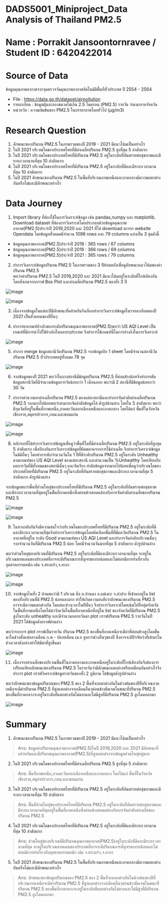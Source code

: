 # DADS5001_Miniproject_Data Analysis of Thailand PM2.5
# Name : Porrakit Jansoontornravee  /  Student ID : 6420422014

# Source of Data 
ข้อมูลคุณภาพอากาศจากจุดตรวจวัดคุณภาพอากาศอัตโนมัติพื้นที่ทั่วประเทศ ปี 2554 - 2564
- File : https://data.go.th/dataset/airpollution
- รายละเอียด : ข้อมูลฝุ่นละอองขนาดไม่เกิน 2.5 ไมครอน (PM2.5) รายวัน จำแนกรายจังหวัด
- หน่วยวัด : ความเข้มข้นของ PM2.5 ในบรรยากาศโดยทั่วไป (µg/m3)

# Research Question
1. ลักษณะของปริมาณ PM2.5 ในภาพรวมของปี 2019 - 2021 มีแนวโน้มเป็นอย่างไร 
2. ในปี 2021 บริเวณใดของประเทศไทยที่มีค่าเฉลี่ยปริมาณ PM2.5 สูงที่สุด 5 ลำดับแรก 
3. ในปี 2021 บริเวณใดของประเทศไทยที่มีปริมาณ PM2.5 อยู่ในระดับที่อันตรายต่อสุขภาพและมีระยะเวลานานที่สุด 10 ลำดับแรก 
4. ในปี 2021 บริเวณใดของประเทศไทยที่มีปริมาณ PM2.5 อยู่ในระดับที่ดีและมีระยะเวลานานที่สุด 10 ลำดับแรก 
5. ในปี 2021 ลักษณะของปริมาณ PM2.5 ในพื้นที่บริเวณภาพเหนือและภาคกลางมีความแตกต่างกันหรือไม่และมีลักษณะอย่างไร

# Data Journey 
1. Import library ที่ต้องใช้ในการวิเคราะห์ข้อมูล เช่น pandas,numpy และ matplotlib. Download dataset ที่ต้องการวิเคราะห์โดยประกอบด้วยข้อมูลคุณภาพอากาศ(PM2.5)ประจำปี 2019,2020 และ 2021 ที่ได้ download มาจาก website Opendata โดยข้อมูลทั้งหมดมีจำนวน 1098 rows และ 79 columns แบ่งเป็น 3 ชุดดังนี้
- ข้อมูลคุณภาพอากาศ(PM2.5)ประจำปี 2019 : 365 rows / 67 columns
- ข้อมูลคุณภาพอากาศ(PM2.5)ประจำปี 2019 : 366 rows / 69 columns
- ข้อมูลคุณภาพอากาศ(PM2.5)ประจำปี 2021 : 365 rows / 79 columns

2. ทำการวิเคราะห์ข้อมูลปริมาณ PM2.5 ในภาพรวมของ 3 ปีย้อนหลังเพื่อดูลักษณะแนวโน้มของค่าปริมาณ PM2.5  
 พบว่าค่าปริมาณ PM2.5 ในปี 2019,2020 และ 2021 มีแนวโน้มอยู่ในระดับที่ใกล้เคียงกัน โดยสังเกตจากกราฟ Box Plot และค่าเฉลี่ยปริมาณ PM2.5 ของทั้ง 3 ปี

![image](https://user-images.githubusercontent.com/91737677/195993535-d77fd87f-cc77-4cca-838e-3119330d8805.png)

![image](https://user-images.githubusercontent.com/91737677/195993507-6fcef7b1-0fde-4957-942e-3f12b31682e6.png)



3. เนื่องจากข้อมูลในแต่ละปีมีลักษณะที่คล้ายกันจึงเลือกทำการวิเคราะห์ข้อมูลในรายละเอียดของปี 2021 เป็นตัวแทนของปีอื่นๆ 

4. ทำการหาเกณฑ์อ้างอิงของระดับปริมาณคุณภาพอากาศ(PM2.5)พบว่า US AQI Level เป็นเกณฑ์ที่มีการนำไปใช้อ้างอิงในหลายๆประเทศ จึงทำการใช้เกณฑ์นี้ในการอ้างอิงในการวิเคราะห์

![image](https://user-images.githubusercontent.com/91737677/195874286-2b1b80f9-a0b9-451d-b96e-e7fb85e7c821.png)

5. ทำการ merge ข้อมูลสถานีวัดปริมาณ PM2.5 จากข้อมูลอีก 1 sheet โดยมีจำนวนสถานีวัดปริมาณ PM2.5 ทั่วประเทศอยู่ทั้งหมด 78 จุด

![image](https://user-images.githubusercontent.com/91737677/195875137-7f4aa45f-cb2d-4e1b-927d-15f7a960b252.png)

6. จากข้อมูลของปี 2021 พบว่าในบางสถานีมีข้อมูลปริมาณ PM2.5 ที่ค่อนข้างน้อยจึงทำการตัดข้อมูลสถานีวัดที่มีจำนวนข้อมูลการวัดน้อยกว่า 1 เดือนออก พบว่ามี 2 สถานีที่มีข้อมูลน้อยกว่า 30 วัน

7. ทำการคำนวณหาค่าเฉลี่ยปริมาณ PM2.5 ของแต่ละสถานีและทำการจัดลำดับค่าเฉลี่ยปริมาณ PM2.5 จากมากไปน้อยพบว่าสามารถจัดลำดับข้อมูลได้ ดังรูปด้านล่าง โดยใน 5 ลำดับแรก พบว่า
มีจุดวัดที่อยู่ในพื้นที่ภาพเหนือ,ภาคตะวันออกเฉียงเหนือและภาคกลาง โดยได้แก่ พื้นที่ในจังหวัด เชียงราย,สมุทรปราการ,กทม.และขอนแก่น

![image](https://user-images.githubusercontent.com/91737677/195879745-135096f6-6267-4e0a-b718-9db41a21fd41.png)

![image](https://user-images.githubusercontent.com/91737677/195879458-ee73df3b-e698-4f98-abe2-8f014e6864fa.png)

8. หลังจากที่ได้ทำการวิเคราะห์ข้อมูลเพื่อดูว่าพื้นที่ใดที่มีค่าเฉลี่ยปริมาณ PM2.5 อยู่ในระดับที่สูงสุด 5 ลำดับแรก เพื่อป้องกันการวิเคราะห์ข้อมูลที่ผิดพลาดจากการใช้ค่าเฉลี่ย จึงทำการวิเคราะห์ข้อมูลในมิติอื่นๆ
โดยทำการนับจำนวนวันใน 1 ปีที่มีระดับปริมาณ PM2.5 อยู่ในระดับ Unhealthy ตามเกณฑ์ของ US AQI Level ของแต่ละสถานี และคำนวณเป็น %Unhealthy โดยเทียบกับผลการวัดที่มีทั้งหมดของสถานีนั้นๆ และจัดเรียง
ลำดับข้อมูลจากมากไปน้อยเพื่อดูว่าบริเวณใดของประเทศไทยที่มีปริมาณ PM2.5 อยู่ในระดับที่อันตรายต่อสุขภาพและมีระยะเวลานานที่สุด 5 ลำดับแรก ดังรูปด้านล่าง

จากข้อมูลพบว่าพื้นที่ส่วนใหญ่ของประเทศไทยที่มีปริมาณ PM2.5 อยู่ในระดับที่อันตรายต่อสุขภาพและมีระยะเวลานานที่สุดอยู่ในพื้นที่ภาคเหนือซึ่งค่อนข้างสอดคล้องกับการจัดลำดับค่าเฉลี่ยของปริมาณ PM2.5

![image](https://user-images.githubusercontent.com/91737677/195882512-a3b799ed-c000-4b6d-ae6a-b6e43f7926dc.png)

![image](https://user-images.githubusercontent.com/91737677/195882555-c3324e31-d581-484b-a8e1-45a0b0a46ceb.png)

9. ในทางกลับกันจึงมีความสนใจว่าบริเวณใดของประเทศไทยที่มีปริมาณ PM2.5 อยู่ในระดับที่ดีและมีระยะเวลานานที่สุดจึงทำการวิเคราะห์ข้อมูลโดยคัดเลือกพื้นที่ที่มีผลวัดปริมาณ PM2.5 ในอากาศที่อยู่ใน
ระดับ Good ตามเกณฑ์ของ US AQI Level และทำการจัดลำดับบริเวณนั้นๆจากจำนวนวันที่มีปริมาณ PM2.5 น้อย โดยมีจำนวนวันมากที่สุด 5 ลำดับแรก ดังรูปด้านล่าง

พบว่าส่วนใหญ่ของบริเวณที่มีปริมาณ PM2.5 อยู่ในระดับที่ดีและมีระยะเวลานานที่สุด จะอยู่ในบริเวณชายแดนของประเทศที่อาจจะมีปริมาณการสัญจรของรถน้อยและไม่ค่อยมีการทำเกี่ยวกับอุตสาหกรรมหนัก เช่น 
จ.สระแก้ว,จ.ยะลา

![image](https://user-images.githubusercontent.com/91737677/195883667-3004aa76-631b-417f-a8d4-03c7129fe73d.png)

![image](https://user-images.githubusercontent.com/91737677/195883708-9e9fda04-a5a4-4873-98f9-4fd6b4debc59.png)

10. จากข้อมูลในทั้ง 2 ด้านพบว่ามี 1 บริเวณ คือ ต.บ้านดง อ.แม่เมาะ จ.ลำปาง ที่เข้ามาอยู่ใน list ของทั้งบริเวณที่มี PM2.5 น้อยและมาก ทำให้เกิดความสงสัยว่าลักษณะของปริมาณ PM2.5 อาจจะมีความแตกต่างกัน
ในแต่ละช่วงเวลาในปีนั้นๆ จึงทำการวิเคราะห์โดยเน้นไปที่กลุ่มจังหวัดในพื้นที่ภาคเหนือโดยได้นำจังหวัดในพื้นที่ภาคเหนือที่อยู่ใน list ของจังหวัดที่มีปริมาณ PM2.5 สูงในระดับ unhealthy และมีจำนวนหลายวันมา plot กราฟปริมาณ PM2.5 รายวันในปี 2021 ได้ข้อมูลดังกราฟด้านล่าง 

พบว่าจากการ plot กราฟเป็นรายวัน ปริมาณ PM2.5 ของพื้นที่ภาคเหนือจะมีค่าที่ค่อนข้างสูงโดดขึ้นมาในช่วงตั้งแต่กลางเดือน ก.พ - ปลายเดือน เม.ย สูงกว่าช่วงอื่นๆของปี ซึ่งอาจจะมีปัจจัยเร่งที่เข้ามาในช่วงเวลาดังกล่างทำให้มีค่าที่สูงขึ้นมา

![image](https://user-images.githubusercontent.com/91737677/195885899-110d4a1b-9c30-4799-85a1-087f05733b26.png)

11. เนื่องจากค่าเฉลี่ยของบริเวณพื้นที่ในภาคกลางและภาคเหนืออยู่ในระดับที่ใกล้เคียงกันจึงต้องการเปรียบเทียบลักษณะของปริมาณ PM2.5 ในรายวันว่ามีลักษณะแตกต่างหรือเหมือนกันอย่างไรจึงทำการ plot กราฟวิเคราะห์ข้อมูลรายวันของทั้ง 2 ภูมิภาค ได้ข้อมูลดังรูปด้านล่าง 

พบว่าลักษณะของข้อมูลปริมาณของ PM2.5 ของ 2 พื้นที่จะแตกต่างกันในช่วงต้นของปีที่บริเวณภาคเหนือจะมีค่าปริมาณ PM2.5 ที่สูงแตกต่างจากเดือนอื่นๆค่อนข้างชัดเจนในขณะที่ปริมาณ PM2.5 ของพื้นที่ภาคกลางจะอยู่ในระดับที่แตกต่างกันไม่มากและไม่มีสูงที่มีปริมาณ PM2.5 สูงโดดออกมา

![image](https://user-images.githubusercontent.com/91737677/195890490-ea03e23e-6030-4889-ba1c-e574ee903447.png)



# Summary
1. ลักษณะของปริมาณ PM2.5 ในภาพรวมของปี 2019 - 2021 มีแนวโน้มเป็นอย่างไร 
> Ans: ข้อมูลค่าปริมาณคุณภาพอากาศ(PM2.5)ในปี 2019,2020 และ 2021 มีลักษณะที่คล้ายกันและมีปริมาณคุณภาพอากาศ(PM2.5)ที่สูงแตกต่างจากข้อมูลส่วนใหญ่อยู่มาก
2. ในปี 2021 บริเวณใดของประเทศไทยที่มีค่าเฉลี่ยปริมาณ PM2.5 สูงที่สุด 5 ลำดับแรก  
> Ans: พื้นที่ภาพเหนือ,ภาคตะวันออกเฉียงเหนือและภาคกลาง โดยได้แก่ พื้นที่ในจังหวัด เชียงราย,สมุทรปราการ,กทม.และขอนแก่น
3. ในปี 2021 บริเวณใดของประเทศไทยที่มีปริมาณ PM2.5 อยู่ในระดับที่อันตรายต่อสุขภาพและมีระยะเวลานานที่สุด 10 ลำดับแรก 
> Ans: พื้นที่ส่วนใหญ่ของประเทศไทยที่มีปริมาณ PM2.5 อยู่ในระดับที่อันตรายต่อสุขภาพและมีระยะเวลานานที่สุดอยู่ในพื้นที่ภาคเหนือซึ่งค่อนข้างสอดคล้องกับการจัดลำดับค่าเฉลี่ยของปริมาณ PM2.5
4. ในปี 2021 บริเวณใดของประเทศไทยที่มีปริมาณ PM2.5 อยู่ในระดับที่ดีและมีระยะเวลานานที่สุด 10 ลำดับแรก 
> Ans: ส่วนใหญ่ของบริเวณที่มีปริมาณคุณภาพอากาศ(PM2.5)อยู่ในระดับที่ดีและมีระยะเวลานานที่สุด จะอยู่ในบริเวณชายแดนของประเทศที่อาจจะมีปริมาณการสัญจรของรถน้อยและไม่ค่อยมีการทำเกี่ยวกับอุตสาหกรรมหนัก เช่น 
จ.สระแก้ว,จ.ยะลา
5. ในปี 2021 ลักษณะของปริมาณ PM2.5 ในพื้นที่บริเวณภาพเหนือและภาคกลางมีความแตกต่างกันหรือไม่และมีลักษณะอย่างไร
> Ans: ลักษณะของข้อมูลปริมาณของ PM2.5 ของ 2 พื้นที่จะแตกต่างกันในช่วงต้นของปีที่บริเวณภาคเหนือจะมีค่าปริมาณ PM2.5 ที่สูงแตกต่างจากเดือนอื่นๆค่อนข้างชัดเจนในขณะที่ปริมาณ PM2.5 ของพื้นที่ภาคกลางจะอยู่ในระดับที่แตกต่างกันไม่มากและไม่มีสูงที่มีปริมาณ PM2.5 สูงโดดออกมา






